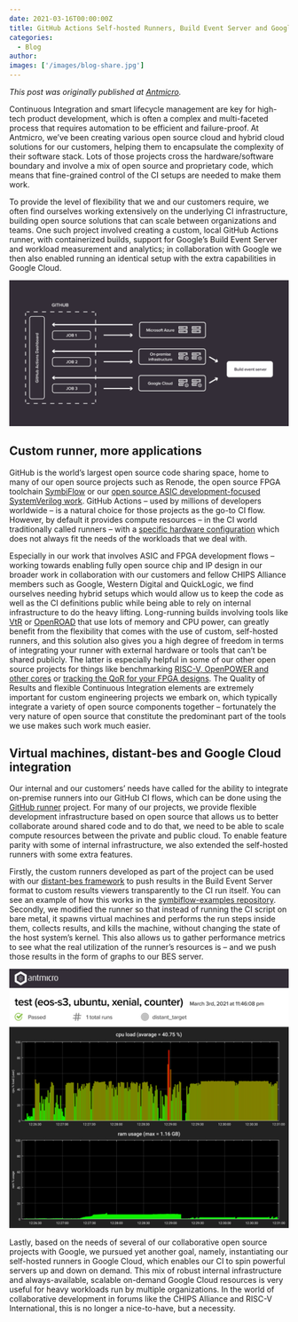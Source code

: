 ```yaml
---
date: 2021-03-16T00:00:00Z
title: GitHub Actions Self-hosted Runners, Build Event Server and Google Cloud
categories:
  - Blog
author:
images: ['/images/blog-share.jpg']
---
```


*This post was originally published at [Antmicro](https://antmicro.com/blog/2021/03/github-actions-self-hosted-runners/).*

Continuous Integration and smart lifecycle management are key for high-tech product development, which is often a complex and multi-faceted process that requires automation to be efficient and failure-proof. At Antmicro, we’ve been creating various open source cloud and hybrid cloud solutions for our customers, helping them to encapsulate the complexity of their software stack. Lots of those projects cross the hardware/software boundary and involve a mix of open source and proprietary code, which means that fine-grained control of the CI setups are needed to make them work.

To provide the level of flexibility that we and our customers require, we often find ourselves working extensively on the underlying CI infrastructure, building open source solutions that can scale between organizations and teams. One such project involved creating a custom, local GitHub Actions runner, with containerized builds, support for Google’s Build Event Server and workload measurement and analytics; in collaboration with Google we then also enabled running an identical setup with the extra capabilities in Google Cloud.

![Self-hosted runner diagram](self-hosted-runners.png)

## Custom runner, more applications

GitHub is the world’s largest open source code sharing space, home to many of our open source projects such as Renode, the open source FPGA toolchain [SymbiFlow](https://github.com/SymbiFlow) or our [open source ASIC development-focused SystemVerilog work](https://antmicro.com/blog/2020/12/ibex-support-in-verilator-yosys-via-uhdm-surelog/). GitHub Actions – used by millions of developers worldwide – is a natural choice for those projects as the go-to CI flow. However, by default it provides compute resources – in the CI world traditionally called runners – with a [specific hardware configuration](https://docs.github.com/en/actions/using-github-hosted-runners/about-github-hosted-runners#supported-runners-and-hardware-resources) which does not always fit the needs of the workloads that we deal with.

Especially in our work that involves ASIC and FPGA development flows – working towards enabling fully open source chip and IP design in our broader work in collaboration with our customers and fellow CHIPS Alliance members such as Google, Western Digital and QuickLogic, we find ourselves needing hybrid setups which would allow us to keep the code as well as the CI definitions public while being able to rely on internal infrastructure to do the heavy lifting. Long-running builds involving tools like [VtR](https://verilogtorouting.org/) or [OpenROAD](https://github.com/The-OpenROAD-Project/OpenROAD) that use lots of memory and CPU power, can greatly benefit from the flexibility that comes with the use of custom, self-hosted runners, and this solution also gives you a high degree of freedom in terms of integrating your runner with external hardware or tools that can’t be shared publicly. The latter is especially helpful in some of our other open source projects for things like benchmarking [RISC-V, OpenPOWER and other cores](https://antmicro.com/blog/2020/09/automatic-cpu-testing-with-embench/) or [tracking the QoR for your FPGA designs](https://github.com/SymbiFlow/fpga-tool-perf). The Quality of Results and flexible Continuous Integration elements are extremely important for custom engineering projects we embark on, which typically integrate a variety of open source components together – fortunately the very nature of open source that constitute the predominant part of the tools we use makes such work much easier.

## Virtual machines, distant-bes and Google Cloud integration

Our internal and our customers’ needs have called for the ability to integrate on-premise runners into our GitHub CI flows, which can be done using the [GitHub runner](https://github.com/actions/runner) project. For many of our projects, we provide flexible development infrastructure based on open source that allows us to better collaborate around shared code and to do that, we need to be able to scale compute resources between the private and public cloud. To enable feature parity with some of internal infrastructure, we also extended the self-hosted runners with some extra features.

Firstly, the custom runners developed as part of the project can be used with our [distant-bes framework](https://antmicro.com/blog/2021/01/viewing-sharing-test-results-with-distant-bes-client/) to push results in the Build Event Server format to custom results viewers transparently to the CI run itself. You can see an example of how this works in the [symbiflow-examples repository](https://github.com/SymbiFlow/symbiflow-examples). Secondly, we modified the runner so that instead of running the CI script on bare metal, it spawns virtual machines and performs the run steps inside them, collects results, and kills the machine, without changing the state of the host system’s kernel. This also allows us to gather performance metrics to see what the real utilization of the runner’s resources is – and we push those results in the form of graphs to our BES server.

![Runner's resource utilization](resource-usage.png)

Lastly, based on the needs of several of our collaborative open source projects with Google, we pursued yet another goal, namely, instantiating our self-hosted runners in Google Cloud, which enables our CI to spin powerful servers up and down on demand. This mix of robust internal infrastructure and always-available, scalable on-demand Google Cloud resources is very useful for heavy workloads run by multiple organizations. In the world of collaborative development in forums like the CHIPS Alliance and RISC-V International, this is no longer a nice-to-have, but a necessity.